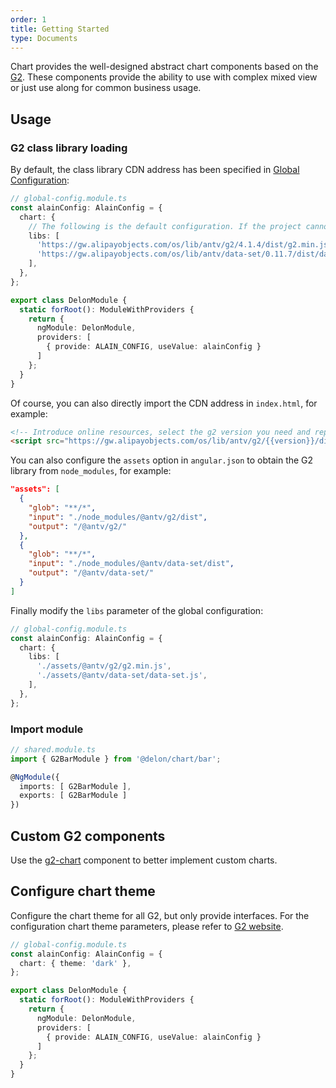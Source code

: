```yaml
---
order: 1
title: Getting Started
type: Documents
---
```


Chart provides the well-designed abstract chart components based on the [G2](https://antv.alipay.com/zh-cn/g2/3.x/index.html). These components provide the ability to use with complex mixed view or just use along for common business usage.

## Usage

### G2 class library loading

By default, the class library CDN address has been specified in [Global Configuration](/docs/global-config):

```ts
// global-config.module.ts
const alainConfig: AlainConfig = {
  chart: { 
    // The following is the default configuration. If the project cannot be accessed from the Internet, you can directly use the `./assets***` path for the dependent package according to the `angular.json` configuration
    libs: [
      'https://gw.alipayobjects.com/os/lib/antv/g2/4.1.4/dist/g2.min.js',
      'https://gw.alipayobjects.com/os/lib/antv/data-set/0.11.7/dist/data-set.js',
    ],
  },
};

export class DelonModule {
  static forRoot(): ModuleWithProviders {
    return {
      ngModule: DelonModule,
      providers: [
        { provide: ALAIN_CONFIG, useValue: alainConfig }
      ]
    };
  }
}
```

Of course, you can also directly import the CDN address in `index.html`, for example:

```html
<!-- Introduce online resources, select the g2 version you need and replace the version variable -->
<script src="https://gw.alipayobjects.com/os/lib/antv/g2/{{version}}/dist/g2.min.js"></script>
```

You can also configure the `assets` option in `angular.json` to obtain the G2 library from `node_modules`, for example:

```json
"assets": [
  {
    "glob": "**/*",
    "input": "./node_modules/@antv/g2/dist",
    "output": "/@antv/g2/"
  },
  {
    "glob": "**/*",
    "input": "./node_modules/@antv/data-set/dist",
    "output": "/@antv/data-set/"
  }
]
```

Finally modify the `libs` parameter of the global configuration:

```ts
// global-config.module.ts
const alainConfig: AlainConfig = {
  chart: { 
    libs: [
      './assets/@antv/g2/g2.min.js',
      './assets/@antv/data-set/data-set.js',
    ],
  },
};
```

### Import module

```ts
// shared.module.ts
import { G2BarModule } from '@delon/chart/bar';

@NgModule({
  imports: [ G2BarModule ],
  exports: [ G2BarModule ]
})
```

## Custom G2 components

Use the [g2-chart](/chart/custom) component to better implement custom charts.

## Configure chart theme

Configure the chart theme for all G2, but only provide interfaces. For the configuration chart theme parameters, please refer to [G2 website](https://g2.antv.vision/zh/docs/manual/tutorial/theme).

```ts
// global-config.module.ts
const alainConfig: AlainConfig = {
  chart: { theme: 'dark' },
};

export class DelonModule {
  static forRoot(): ModuleWithProviders {
    return {
      ngModule: DelonModule,
      providers: [
        { provide: ALAIN_CONFIG, useValue: alainConfig }
      ]
    };
  }
}
```